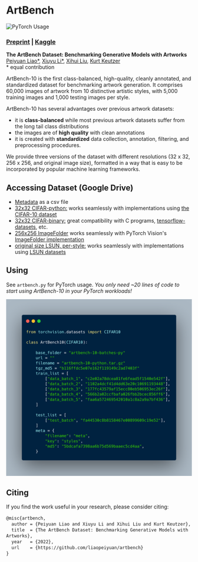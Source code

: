 # ArtBench

![PyTorch Usage](assets/example.png)

### [Preprint](https://www.andrew.cmu.edu/user/peiyuanl/ArtBench.pdf) | [Kaggle](https://www.kaggle.com/datasets/alexanderliao/artbench10)

**The ArtBench Dataset: Benchmarking Generative Models with Artworks**<br/>
[Peiyuan Liao*](https://liaopeiyuan.com/), [Xiuyu Li*](https://www.xiuyuli.com/), [Xihui Liu](https://xh-liu.github.io/), [Kurt Keutzer](http://people.eecs.berkeley.edu/~keutzer/)<br/>
\* equal contribution

ArtBench-10 is the first class-balanced, high-quality, cleanly annotated, and standardized dataset for benchmarking artwork generation. It comprises 60,000 images of artwork from 10 distinctive artistic styles, with 5,000 training images and 1,000 testing images per style. 

ArtBench-10 has several advantages over previous artwork datasets:

* it is **class-balanced** while most previous artwork datasets suffer from the long tail class distributions
* the images are of **high quality** with clean annotations
* it is created with **standardized** data collection, annotation, filtering, and preprocessing procedures. 

We provide three versions of the dataset with different resolutions (32 x 32, 256 x 256, and original image size), formatted in a way that is easy to be incorporated by popular machine learning frameworks.
## Accessing Dataset (Google Drive)

* [Metadata](https://drive.google.com/file/d/18B35DO8AONK6x-mBbvboOrqPZOzrKwev/view?usp=sharing) as a csv file
* [32x32 CIFAR-python:](https://drive.google.com/file/d/11uXZ49N4yxbKVmV48NrOIp2XvCy1LwUo/view?usp=sharing) works seamlessly with implementations using [the CIFAR-10 dataset](http://www.cs.toronto.edu/~kriz/cifar.html)
* [32x32 CIFAR-binary:](https://drive.google.com/file/d/1e7AYlDLKhjoww1HGAF2cvQOn2ddju6tW/view?usp=sharing) great compatibility with C programs, [tensorflow-datasets](https://www.tensorflow.org/datasets), etc.
* [256x256 ImageFolder](https://drive.google.com/file/d/1Tx55Nn_zbkjSpIX_9mfQ8LWzbJZlihBN/view?usp=sharing) works seamlessly with PyTorch Vision's [ImageFolder implementation](https://pytorch.org/vision/stable/generated/torchvision.datasets.ImageFolder.html)
* [original size LSUN, per-style:](https://drive.google.com/drive/folders/1gWdbot6wfmvsI1UDY8WC_-vkZsK9VEhM?usp=sharing) works seamlessly with implementations using [LSUN datasets](https://www.yf.io/p/lsun)

## Using

See `artbench.py` for PyTorch usage. *You only need ~20 lines of code to start using ArtBench-10 in your PyTorch workloads!*

![PyTorch Usage](assets/pytorch_usage.png)

## Citing

If you find the work useful in your research, please consider citing:

```
@misc{artbench,
  author = {Peiyuan Liao and Xiuyu Li and Xihui Liu and Kurt Keutzer},
  title  = {The ArtBench Dataset: Benchmarking Generative Models with Artworks},
  year   = {2022},
  url    = {https://github.com/liaopeiyuan/artbench}
}
```
